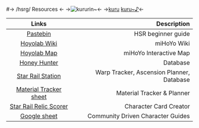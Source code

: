 #-> /hsrg/ Resources <-
->![kururin~](https://arch-img.b4k.co/vg/1678942817552.gif)<-
->[kuru](https://files.catbox.moe/nvh7j2.mp4) [kuru~♪](https://files.catbox.moe/36z8lo.mp4)<-

 Links	| Description 
:----:|----:
[Pastebin](https://pastebin.com/58y36fMk) | HSR beginner guide
[Hoyolab Wiki](https://wiki.hoyolab.com/pc/hsr/aggregate/character) | miHoYo Wiki
[Hoyolab Map](https://act.hoyolab.com/sr/app/interactive-map/index.html) | miHoYo Interactive Map
[Honey Hunter](https://hsr.honeyhunterworld.com/) | Database
[Star Rail Station](https://starrailstation.com/) | Warp Tracker, Ascension Planner, Database
[Material Tracker sheet](https://docs.google.com/spreadsheets/d/1GB-L1ymESL8rIhHLmEu23FrZESAXPWMPC2jC-j_cbT0/edit#gid=0) | Material Tracker & Planner
[Star Rail Relic Scorer](https://starrail.mobilemeta.gg/tool/relic-scorer) | Character Card Creator
[Google sheet](https://docs.google.com/spreadsheets/d/e/2PACX-1vQLKk4LzAE2EBo_Lksutbi6X6HIUW_wqo7iL_KDkC_m95FSqqdQ9F9PVFYsu03HNODAPFNRG13wpsdX/pubhtml#) | Community Driven Character Guides